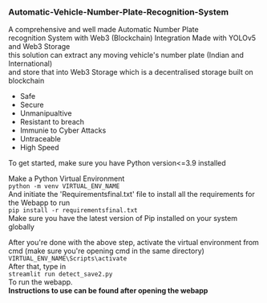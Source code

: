 ### Automatic-Vehicle-Number-Plate-Recognition-System
A comprehensive and well made Automatic Number Plate <br>recognition System with Web3 (Blockchain) Integration
Made with YOLOv5 and Web3 Storage <br> this solution can extract any moving vehicle's number plate (Indian and International) <br>
and store that into Web3 Storage which is a decentralised storage built on blockchain <br>
- Safe
- Secure
- Unmanipualtive
- Resistant to breach
- Immunie to Cyber Attacks
- Untraceable
- High Speed

To get started, make sure you have Python version<=3.9 installed <br>

Make a Python Virtual Environment <br>
`python -m venv VIRTUAL_ENV_NAME`<br>
And initiate the 'Requirementsfinal.txt' file to install all the requirements for the Webapp to run<br>
`pip install -r requirementsfinal.txt` <br>
Make sure you have the latest version of Pip installed on your system globally<br>

After you're done with the above step, activate the virtual environment from cmd (make sure you're opening cmd in the same directory)<br>
`VIRTUAL_ENV_NAME\Scripts\activate` <br>
After that, type in <br>
`streamlit run detect_save2.py`<br>
To run the webapp.<br>
<b> Instructions to use can be found after opening the webapp </b>
